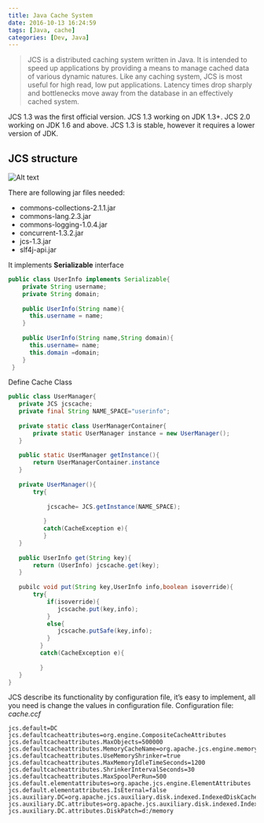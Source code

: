 ```yaml
---
title: Java Cache System
date: 2016-10-13 16:24:59
tags: [Java, cache]
categories: [Dev, Java]
---
```


> JCS is a distributed caching system written in Java. It is intended to speed up applications by providing a means to manage cached data of various dynamic natures. Like any caching system, JCS is most useful for high read, low put applications. Latency times drop sharply and bottlenecks move away from the database in an effectively cached system.

JCS 1.3 was the first official version. JCS 1.3 working on JDK 1.3+. JCS 2.0 working on JDK 1.6 and above. JCS 1.3 is stable, however it requires a lower version of JDK.

## JCS structure

![Alt text](http://og2api1gp.bkt.clouddn.com/static/images/jcs.jpg "Optional title")

There are following jar files needed:

* commons-collections-2.1.1.jar
* commons-lang.2.3.jar
* commons-logging-1.0.4.jar
* concurrent-1.3.2.jar
* jcs-1.3.jar
* slf4j-api.jar

It implements **Serializable** interface

```java
public class UserInfo implements Serializable{  
    private String username;  
    private String domain;  
  
    public UserInfo(String name){  
      this.username = name;  
    }  
  
    public UserInfo(String name,String domain){  
      this.username= name;  
      this.domain =domain;  
    }  
 }
 ```

 Define Cache Class

 ```java
 public class UserManager{  
    private JCS jcscache;  
    private final String NAME_SPACE="userinfo";  
       
    private static class UserManagerContainer{  
        private static UserManager instance = new UserManager();   
    }  
  
    public static UserManager getInstance(){  
        return UserManagerContainer.instance  
    }  
  
    private UserManager(){  
        try{             
  
            jcscache= JCS.getInstance(NAME_SPACE);  
  
           }  
           catch(CacheException e){  
           }  
    }  
  
    public UserInfo get(String key){  
        return (UserInfo) jcscache.get(key);  
    }  
  
    pubilc void put(String key,UserInfo info,boolean isoverride){  
        try{  
            if(isoverride){  
               jcscache.put(key,info);  
            }  
            else{  
               jcscache.putSafe(key,info);  
            }  
          }  
          catch(CacheException e){  
  
          }  
    }  
}
```

JCS describe its functionality by configuration file, it’s easy to implement, all you need is change the values in configuration file.
Configuration file: *cache.ccf*

```
jcs.default=DC  
jcs.defaultcacheattributes=org.engine.CompositeCacheAttributes  
jcs.defaultcacheattributes.MaxObjects=500000  
jcs.defaultcacheattributes.MemoryCacheName=org.apache.jcs.engine.memory.lru.LRUMemoryCache  
jcs.defaultcacheattributes.UseMemoryShrinker=true  
jcs.defaultcacheattributes.MaxMemoryIdleTimeSeconds=1200  
jcs.defaultcacheattributes.ShrinkerIntervalSeconds=30  
jcs.defaultcacheattributes.MaxSpoolPerRun=500  
jcs.default.elementattributes=org.apache.jcs.engine.ElementAttributes  
jcs.default.elementattributes.IsEternal=false  
jcs.auxiliary.DC=org.apache.jcs.auxiliary.disk.indexed.IndexedDiskCacheFactory  
jcs.auxiliary.DC.attributes=org.apache.jcs.auxiliary.disk.indexed.IndexedDiskCacheAttribute  
jcs.auxiliary.DC.attributes.DiskPatch=d:/memory
```